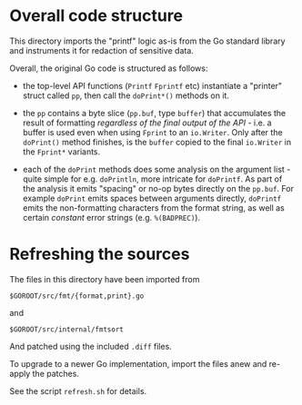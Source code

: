 # Overall code structure

This directory imports the "printf" logic as-is from the Go standard
library and instruments it for redaction of sensitive data.

Overall, the original Go code is structured as follows:

- the top-level API functions (`Printf` `Fprintf` etc) instantiate a
  "printer" struct called `pp`, then call the `doPrint*()` methods
  on it.

- the `pp` contains a byte slice (`pp.buf`, type `buffer`) that
  accumulates the result of formatting _regardless of the final output
  of the API_ - i.e. a buffer is used even when using `Fprint` to an
  `io.Writer`. Only after the `doPrint()` method finishes, is the
  `buffer` copied to the final `io.Writer` in the `Fprint*` variants.

- each of the `doPrint` methods does some analysis on the argument
  list - quite simple for e.g. `doPrintln`, more intricate for
  `doPrintf`. As part of the analysis it emits "spacing" or no-op
  bytes directly on the `pp.buf`. For example `doPrint` emits spaces
  between arguments directly, `doPrintf` emits the non-formatting
  characters from the format string, as well as certain _constant_
  error strings (e.g. `%(BADPREC)`).

# Refreshing the sources

The files in this directory have been imported from

`$GOROOT/src/fmt/{format,print}.go`

and

`$GOROOT/src/internal/fmtsort`

And patched using the included `.diff` files.

To upgrade to a newer Go implementation, import the files anew and
re-apply the patches.

See the script `refresh.sh` for details.
